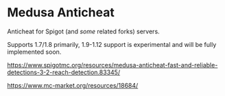 # Medusa Anticheat

Anticheat for Spigot (and *some* related forks) servers.

Supports 1.7/1.8 primarily, 1.9-1.12 support is experimental and will be fully implemented soon.

https://www.spigotmc.org/resources/medusa-anticheat-fast-and-reliable-detections-3-2-reach-detection.83345/

https://www.mc-market.org/resources/18684/
